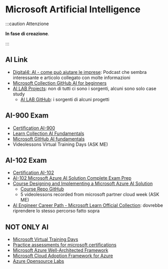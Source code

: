 
# Microsoft Artificial Intelligence

:::caution Attenzione

**In fase di creazione**.

:::


## AI Link
- [Digital4: AI - come può aiutare le imprese](https://www.digital4.biz/executive/ai-cos-e-l-intelligenza-artificiale-e-come-puo-aiutare-le-imprese/): Podcast che sembra interessante e articolo collegato con molte informazioni
- [Microsoft Collection GitHub AI for beginners](https://microsoft.github.io/AI-For-Beginners/)
- [AI LAB Projects](https://www.microsoft.com/en-us/ai/ai-lab): non di tutti ci sono i sorgenti, alcuni sono solo case study
    - [AI LAB GitHub](https://github.com/microsoft/ailab): i sorgenti di alcuni progetti


## AI-900 Exam
- [Certification AI-900](https://learn.microsoft.com/it-it/credentials/certifications/azure-ai-fundamentals/)
- [Learn Collection AI Fundamentals](https://learn.microsoft.com/en-us/users/sandramarin/collections/zopanqdn7w1p1)
- [Microsoft GitHub AI fundamentals](https://github.com/MicrosoftDocs/ai-fundamentals)
- Videolessons Virtual Training Days (ASK ME)


## AI-102 Exam
- [Certification AI-102](https://learn.microsoft.com/it-it/credentials/certifications/azure-ai-engineer/)
- [AI-102 Microsoft Azure AI Solution Complete Exam Prep](https://www.udemy.com/course/ai102-azure/)
- [Course Designing and Implementing a Microsoft Azure AI Solution](https://learn.microsoft.com/en-us/training/courses/ai-102t00)
    - [Course Repo GitHub](https://microsoftlearning.github.io/AI-102-AIEngineer/)
    - 5 videolessons recorded from microsoft partner cloud week (ASK ME)
- [AI Engineer Career Path - Microsoft Learn Official Collection](https://learn.microsoft.com/en-us/users/collinschedler-0717/collections/22zpunq43jdyyn): dovrebbe riprendere lo stesso percorso fatto sopra


## NOT ONLY AI
- [Microsoft Virtual Training Days](https://www.microsoft.com/en-ie/training-days)
- [Practice assessments for microsoft certifications](https://learn.microsoft.com/en-us/credentials/certifications/practice-assessments-for-microsoft-certifications)
- [Microsoft Azure Well-Architected Framework](https://learn.microsoft.com/en-us/azure/well-architected/)
- [Microsoft Cloud Adoption Framework for Azure](https://learn.microsoft.com/en-us/azure/cloud-adoption-framework/)
- [Azure Opensource Labs](https://learn.microsoft.com/it-it/samples/azure-samples/azure-opensource-labs/azure-opensource-labs/)
